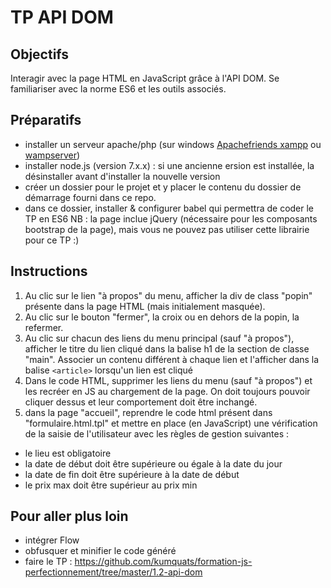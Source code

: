 # TP API DOM

## Objectifs
Interagir avec la page HTML en JavaScript grâce à l'API DOM.
Se familiariser avec la norme ES6 et les outils associés.

## Préparatifs
- installer un serveur apache/php (sur windows [Apachefriends xampp](https://www.apachefriends.org/fr/index.html) ou [wampserver](http://www.wampserver.com/))
- installer node.js (version 7.x.x) : si une ancienne ersion est installée, la désinstaller avant d'installer la nouvelle version
- créer un dossier pour le projet et y placer le contenu du dossier de démarrage fourni dans ce repo.
- dans ce dossier, installer & configurer babel qui permettra de coder le TP en ES6
NB : la page inclue jQuery (nécessaire pour les composants bootstrap de la page), mais vous ne pouvez pas utiliser cette librairie pour ce TP :)


## Instructions
1. Au clic sur le lien "à propos" du menu, afficher la div de class "popin" présente dans la page HTML (mais initialement masquée).
2. Au clic sur le bouton "fermer", la croix ou en dehors de la popin, la refermer.
3. Au clic sur chacun des liens du menu principal (sauf "à propos"), afficher le titre du lien cliqué dans la balise h1 de la section de classe "main". Associer un contenu différent à chaque lien et l'afficher dans la balise `<article>` lorsqu'un lien est cliqué
4. Dans le code HTML, supprimer les liens du menu (sauf "à propos") et les recréer en JS au chargement de la page. On doit toujours pouvoir cliquer dessus et leur comportement doit être inchangé.
5. dans la page "accueil", reprendre le code html présent dans "formulaire.html.tpl" et mettre en place (en JavaScript) une vérification de la saisie de l'utilisateur avec les règles de gestion suivantes : 
- le lieu est obligatoire
- la date de début doit être supérieure ou égale à la date du jour
- la date de fin doit être supérieure à la date de début
- le prix max doit être supérieur au prix min

## Pour aller plus loin
- intégrer Flow
- obfusquer et minifier le code généré
- faire le TP : https://github.com/kumquats/formation-js-perfectionnement/tree/master/1.2-api-dom